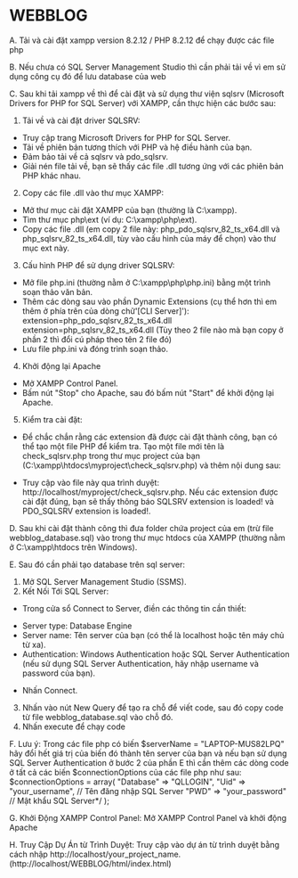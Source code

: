 # WEBBLOG
A. Tải và cài đặt xampp version 8.2.12 / PHP 8.2.12 để chạy được các file php

B. Nếu chưa có SQL Server Management Studio thì cần phải tải về vì em sử dụng công cụ đó để lưu database của web  

C. Sau khi tải xampp về thì để cài đặt và sử dụng thư viện sqlsrv (Microsoft Drivers for PHP for SQL Server) với XAMPP, cần thực hiện các bước sau:
1. Tải về và cài đặt driver SQLSRV:
- Truy cập trang Microsoft Drivers for PHP for SQL Server.
- Tải về phiên bản tương thích với PHP và hệ điều hành của bạn.
- Đảm bảo tải về cả sqlsrv và pdo_sqlsrv.
- Giải nén file tải về, bạn sẽ thấy các file .dll tương ứng với các phiên bản PHP khác nhau.
2. Copy các file .dll vào thư mục XAMPP:
- Mở thư mục cài đặt XAMPP của bạn (thường là C:\xampp).
- Tìm thư mục php\ext (ví dụ: C:\xampp\php\ext).
- Copy các file .dll (em copy 2 file này: php_pdo_sqlsrv_82_ts_x64.dll và php_sqlsrv_82_ts_x64.dll, tùy vào cấu hình của máy để chọn) vào thư mục ext này.
3. Cấu hình PHP để sử dụng driver SQLSRV:
- Mở file php.ini (thường nằm ở C:\xampp\php\php.ini) bằng một trình soạn thảo văn bản.
- Thêm các dòng sau vào phần Dynamic Extensions (cụ thể hơn thì em thêm ở phía trên của dòng chữ'[CLI Server]'):
extension=php_pdo_sqlsrv_82_ts_x64.dll
extension=php_sqlsrv_82_ts_x64.dll
(Tùy theo 2 file nào mà bạn copy ở phần 2 thì đổi cú pháp theo tên 2 file đó)
- Lưu file php.ini và đóng trình soạn thảo.
4. Khởi động lại Apache
- Mở XAMPP Control Panel.
- Bấm nút "Stop" cho Apache, sau đó bấm nút "Start" để khởi động lại Apache.
5. Kiểm tra cài đặt:
- Để chắc chắn rằng các extension đã được cài đặt thành công, bạn có thể tạo một file PHP để kiểm tra. Tạo một file mới tên là check_sqlsrv.php trong thư mục project của bạn (C:\xampp\htdocs\myproject\check_sqlsrv.php) và thêm nội dung sau:
<?php
if (extension_loaded('sqlsrv')) {
    echo 'SQLSRV extension is loaded!';
} else {
    echo 'SQLSRV extension is not loaded.';
}

if (extension_loaded('pdo_sqlsrv')) {
    echo 'PDO_SQLSRV extension is loaded!';
} else {
    echo 'PDO_SQLSRV extension is not loaded.';
}
?>
- Truy cập vào file này qua trình duyệt: http://localhost/myproject/check_sqlsrv.php. Nếu các extension được cài đặt đúng, bạn sẽ thấy thông báo SQLSRV extension is loaded! và PDO_SQLSRV extension is loaded!.

D. Sau khi cài đặt thành công thì đưa folder chứa project của em (trừ file webblog_database.sql) vào trong thư mục htdocs của XAMPP (thường nằm ở C:\xampp\htdocs trên Windows).

E. Sau đó cần phải tạo database trên sql server:

1. Mở SQL Server Management Studio (SSMS).
2. Kết Nối Tới SQL Server:
- Trong cửa sổ Connect to Server, điền các thông tin cần thiết:
+ Server type: Database Engine
+ Server name: Tên server của bạn (có thể là localhost hoặc tên máy chủ từ xa).
+ Authentication: Windows Authentication hoặc SQL Server Authentication (nếu sử dụng SQL Server Authentication, hãy nhập username và password của bạn).
- Nhấn Connect.
3. Nhấn vào nút New Query để tạo ra chỗ để viết code, sau đó copy code từ file webblog_database.sql vào chỗ đó.
4. Nhấn execute để chạy code

F. Lưu ý: Trong các file php có biến $serverName = "LAPTOP-MUS82LPQ" hãy đổi hết giá trị của biến đó thành tên server của bạn và nếu bạn sử dụng SQL Server Authentication ở bước 2 của phần E thì cần thêm các dòng code ở tất cả các biến $connectionOptions của các file php như sau:
$connectionOptions = array(
"Database" => "QLLOGIN",
"Uid" => "your_username", // Tên đăng nhập SQL Server
"PWD" => "your_password" // Mật khẩu SQL Server*/
);

G. Khởi Động XAMPP Control Panel: Mở XAMPP Control Panel và khởi động Apache

H. Truy Cập Dự Án từ Trình Duyệt: Truy cập vào dự án từ trình duyệt bằng cách nhập http://localhost/your_project_name. (http://localhost/WEBBLOG/html/index.html)
